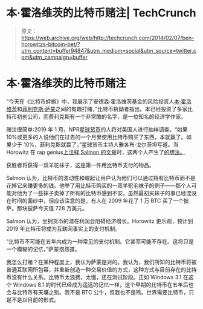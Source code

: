 # 本·霍洛维茨的比特币赌注| TechCrunch

> 原文：<https://web.archive.org/web/http://techcrunch.com/2014/02/07/ben-horowitzs-bitcoin-bet/?utm_content=buffer94847&utm_medium=social&utm_source=twitter.com&utm_campaign=buffer>

# 本·霍洛维茨的比特币赌注

“今天在《比特币蜉蝣》中，我展示了安德森·霍洛维茨基金的风险投资人[本·霍洛维茨](https://web.archive.org/web/20230307024847/http://www.bhorowitz.com/)和[菲利克斯·萨蒙](https://web.archive.org/web/20230307024847/https://twitter.com/felixsalmon)之间的有趣打赌，”比特币执拗者指出。本已经投资了多家比特币初创公司，而费利克斯有一个非常酷的名字，是一位知名的经济学作家。

赌注很简单:2019 年 1 月，NPR[星球货币](https://web.archive.org/web/20230307024847/http://www.npr.org/blogs/money/2014/02/05/272077743/a-venture-capitalist-is-betting-a-pair-of-socks-and-50-million-on-bitcoins-futur)的人将对美国人进行抽样调查。“如果 10%或更多的人说他们在过去的一个月里使用比特币购买了东西，本就赢了。如果少于 10%，菲利克斯就赢了，”星球货币主持人雅各布·戈尔茨坦写道。当 Horowitz 在 rap genius[上注释 Salmon 的文章](https://web.archive.org/web/20230307024847/https://techcrunch.com/tag/RapGenius)时，这两个人产生了[的想法。](https://web.archive.org/web/20230307024847/http://news.rapgenius.com/Felix-salmon-the-bitcoin-bubble-and-the-future-of-currency-annotated#note-2654543)

获胜者将获得一双羊驼袜子，这是第一件用比特币支付的物品。

Salmon 认为，比特币的波动性和崛起让用户认为他们可以通过持有比特币而不是花掉它来赚更多的钱。他举了用比特币购买的一双羊驼毛袜子的例子——那个人可能对他为了一些袜子卖掉了所有的比特币感到不安。虽然最初买袜子的事已经湮没在时间的面纱中，但应该注意的是，有人在 2009 年花了 1 万 BTC 买了一个披萨。那块披萨今天值 728 万美元。

Salmon 认为，坐拥货币的潜在利润会阻碍经济增长。Horowitz 更乐观，预计到 2019 年比特币将成为互联网事实上的支付机制。

“比特币不可能在五年内成为一种常见的支付机制。它甚至可能不存在。这将只是一个模糊的记忆，”萨蒙抱怨道。

我怎么打赌？在某种程度上，我认为萨蒙是对的。我认为，我们所知的比特币将被普通互联网所包容，并重新创造一种交易价值的方式，这种方式与目前存在的比特币没有什么关系。比特币太浪费，太慢，还在测试阶段。正如 Windows 3.1 在这个 Windows 8.1 的时代已经成为遥远的记忆一样，这个早期的比特币在五年后也会与比特币有天壤之别。我不是 BTC 公牛，但我也不是熊。世界需要比特币，只是不是以目前的形式。